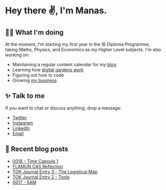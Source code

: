 # Hey there ✌, I'm Manas. 

## 👨‍💻 What I'm doing
At the moment, I'm starting my first year in the IB Diploma Programme, taking Maths, Physics, and Economics as my Higher Level subjects. I'm also working on:

- Maintaining a regular content calendar for my [blog](https://manassadasivuni.com)
- Learning how [digital gardens work](https://notes.manassadasivuni.com)
- Figuring out how to code
- Growing [my business](https://manaclo.com)


## ✨ Talk to me
If you want to chat or discuss anything, drop a message:

- [Twitter](https://twitter.com/sadasivunimanas)
- [Instagram](https://instagram.com/manassadasivuni)
- [LinkedIn](https://www.linkedin.com/in/manas-sadasivuni/)
- [Email](mailto:me@manassadasivuni.com)

## 📕 Recent blog posts
<!-- BLOG-POST-LIST:START -->
- [0018 - Time Capsule 1](https://notes.manassadasivuni.com/0018-time-capsule-1/)
- [FLAMUN CAS Reflection](https://notes.manassadasivuni.com/FLAMUN-CAS-Entry/)
- [TOK Journal Entry 3 - The Logistical Map](https://notes.manassadasivuni.com/tok-journal-entry-3-the-logistical-map/)
- [TOK Journal Entry 2 - Tools](https://notes.manassadasivuni.com/tok-journal-entry-2-tools/)
- [0017 - 5AM](https://notes.manassadasivuni.com/0017-5am/)
<!-- BLOG-POST-LIST:END -->